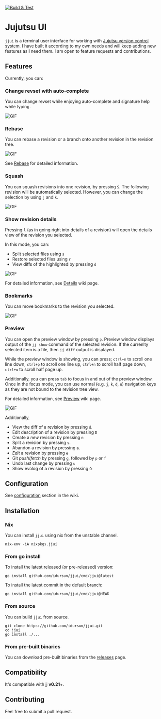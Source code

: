 [![Build & Test](https://github.com/idursun/jjui/actions/workflows/go.yml/badge.svg)](https://github.com/idursun/jjui/actions/workflows/go.yml)

# Jujutsu UI

`jjui` is a terminal user interface for working with [Jujutsu version control system](https://github.com/jj-vcs/jj). I have built it according to my own needs and will keep adding new features as I need them. I am open to feature requests and contributions.

## Features

Currently, you can:

### Change revset with auto-complete
You can change revset while enjoying auto-complete and signature help while typing.

![GIF](https://github.com/idursun/jjui/wiki/gifs/jjui_revset.gif)

### Rebase
You can rebase a revision or a branch onto another revision in the revision tree.

![GIF](https://github.com/idursun/jjui/wiki/gifs/jjui_rebase.gif)

See [Rebase](https://github.com/idursun/jjui/wiki/Rebase) for detailed information.

### Squash
You can squash revisions into one revision, by pressing `S`. The following revision will be automatically selected. However, you can change the selection by using `j` and `k`.

![GIF](https://github.com/idursun/jjui/wiki/gifs/jjui_squash.gif)

### Show revision details

Pressing `l` (as in going right into details of a revision) will open the details view of the revision you selected.

In this mode, you can:
- Split selected files using `s`
- Restore selected files using `r`
- View diffs of the highlighted by pressing `d`

![GIF](https://github.com/idursun/jjui/wiki/gifs/jjui_details_diff.gif)

For detailed information, see [Details](https://github.com/idursun/jjui/wiki/Details) wiki page.

### Bookmarks
You can move bookmarks to the revision you selected.

![GIF](https://github.com/idursun/jjui/wiki/gifs/jjui_bookmarks.gif)

### Preview
You can open the preview window by pressing `p`. Preview window displays output of the `jj show` command of the selected revision. If the currenlty selected item is a file, then `jj diff` output is displayed. 

While the preview window is showing, you can press; `ctrl+n` to scroll one line down, `ctrl+p` to scroll one line up, `ctrl+n` to scroll half page down, `ctrl+u` to scroll half page up. 

Additionally, you can press `tab` to focus in and out of the preview window. Once in the focus mode, you can use normal (e.g. `j`, `k`, `d`, `u`) navigation keys as they are not bound to the revision tree view. 

For detailed information, see [Preview](https://github.com/idursun/jjui/wiki/Preview) wiki page.

![GIF](https://github.com/idursun/jjui/wiki/gifs/jjui_preview.gif)

Additionally,
* View the diff of a revision by pressing `d`.
* Edit description of a revision by pressing `D`
* Create a _new_ revision by pressing `n`
* Split a revision by pressing `s`.
* Abandon a revision by pressing `a`.
* _Edit_ a revision by pressing `e`
* Git _push_/_fetch_ by pressing `g`, followed by `p` or `f`
* Undo last change by pressing `u`
* Show evolog of a revision by pressing `O`

## Configuration

See [configuration](https://github.com/idursun/jjui/wiki/Configuration) section in the wiki.

## Installation

### Nix

You can install `jjui` using nix from the unstable channel.

```shell
nix-env -iA nixpkgs.jjui
```

### From go install

To install the latest released (or pre-released) version:

```shell
go install github.com/idursun/jjui/cmd/jjui@latest
```
To install the latest commit in the default branch:

```shell
go install github.com/idursun/jjui/cmd/jjui@HEAD
```

### From source

You can build `jjui` from source.

```shell
git clone https://github.com/idursun/jjui.git
cd jjui
go install ./...
```


### From pre-built binaries
You can download pre-built binaries from the [releases](https://github.com/idursun/jjui/releases) page.

## Compatibility

It's compatible with jj **v0.21**+.

## Contributing

Feel free to submit a pull request.
